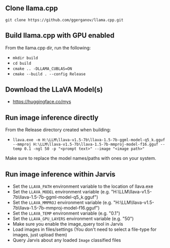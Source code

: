 
## Clone llama.cpp
`git clone https://github.com/ggerganov/llama.cpp.git`

## Build llama.cpp with GPU enabled
From the llama.cpp dir, run the following:
- `mkdir build`
- `cd build`
- `cmake .. -DLLAMA_CUBLAS=ON`
- `cmake --build . --config Release`

## Download the LLaVA Model(s)
- https://huggingface.co/mys

## Run image inference directly
From the Release directory created when building:
- `llava.exe -m H:\LLM\llava-v1.5-7b\llava-1.5-7b-ggml-model-q5_k.gguf --mmproj H:\LLM\llava-v1.5-7b\llava-1.5-7b-mmproj-model-f16.gguf --temp 0.1 -ngl 50 -p "<prompt text>" --image "<image path>"`

Make sure to replace the model names/paths with ones on your system.

## Run image inference within Jarvis
- Set the `LLAVA_PATH` environment variable to the location of llava.exe
- Set the `LLAVA_MODEL` environment variable (e.g. "H:\LLM\llava-v1.5-7b\llava-1.5-7b-ggml-model-q5_k.gguf")
- Set the `LLAVA_MMPROJ` environment variable (e.g. "H:\LLM\llava-v1.5-7b\llava-1.5-7b-mmproj-model-f16.gguf")
- Set the `LLAVA_TEMP` environment variable (e.g. "0.1")
- Set the `LLAVA_GPU_LAYERS` environment variable (e.g. "50")
- Make sure you enable the image_query tool in Jarvis
- Load images in files/settings (You don't need to select a file-type for images, just upload them)
- Query Jarvis about any loaded `Image` classified files

